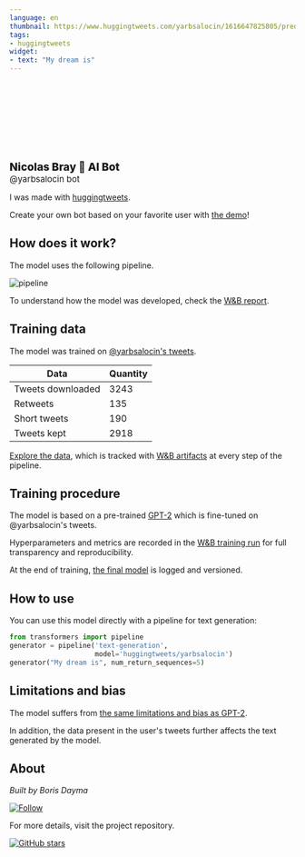 ```yaml
---
language: en
thumbnail: https://www.huggingtweets.com/yarbsalocin/1616647825805/predictions.png
tags:
- huggingtweets
widget:
- text: "My dream is"
---
```


<div>
<div style="width: 132px; height:132px; border-radius: 50%; background-size: cover; background-image: url('https://pbs.twimg.com/profile_images/978499874923556866/8vBDa_LU_400x400.jpg')">
</div>
<div style="margin-top: 8px; font-size: 19px; font-weight: 800">Nicolas Bray 🤖 AI Bot </div>
<div style="font-size: 15px">@yarbsalocin bot</div>
</div>

I was made with [huggingtweets](https://github.com/borisdayma/huggingtweets).

Create your own bot based on your favorite user with [the demo](https://colab.research.google.com/github/borisdayma/huggingtweets/blob/master/huggingtweets-demo.ipynb)!

## How does it work?

The model uses the following pipeline.

![pipeline](https://github.com/borisdayma/huggingtweets/blob/master/img/pipeline.png?raw=true)

To understand how the model was developed, check the [W&B report](https://wandb.ai/wandb/huggingtweets/reports/HuggingTweets-Train-a-Model-to-Generate-Tweets--VmlldzoxMTY5MjI).

## Training data

The model was trained on [@yarbsalocin's tweets](https://twitter.com/yarbsalocin).

| Data | Quantity |
| --- | --- |
| Tweets downloaded | 3243 |
| Retweets | 135 |
| Short tweets | 190 |
| Tweets kept | 2918 |

[Explore the data](https://wandb.ai/wandb/huggingtweets/runs/2ps5uhut/artifacts), which is tracked with [W&B artifacts](https://docs.wandb.com/artifacts) at every step of the pipeline.

## Training procedure

The model is based on a pre-trained [GPT-2](https://huggingface.co/gpt2) which is fine-tuned on @yarbsalocin's tweets.

Hyperparameters and metrics are recorded in the [W&B training run](https://wandb.ai/wandb/huggingtweets/runs/tsu7r7s9) for full transparency and reproducibility.

At the end of training, [the final model](https://wandb.ai/wandb/huggingtweets/runs/tsu7r7s9/artifacts) is logged and versioned.

## How to use

You can use this model directly with a pipeline for text generation:

```python
from transformers import pipeline
generator = pipeline('text-generation',
                     model='huggingtweets/yarbsalocin')
generator("My dream is", num_return_sequences=5)
```

## Limitations and bias

The model suffers from [the same limitations and bias as GPT-2](https://huggingface.co/gpt2#limitations-and-bias).

In addition, the data present in the user's tweets further affects the text generated by the model.

## About

*Built by Boris Dayma*

[![Follow](https://img.shields.io/twitter/follow/borisdayma?style=social)](https://twitter.com/intent/follow?screen_name=borisdayma)

For more details, visit the project repository.

[![GitHub stars](https://img.shields.io/github/stars/borisdayma/huggingtweets?style=social)](https://github.com/borisdayma/huggingtweets)

